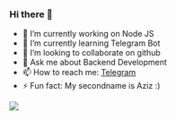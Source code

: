 ### Hi there 👋

- 🔭 I’m currently working on Node JS
- 🌱 I’m currently learning Telegram Bot
- 👯 I’m looking to collaborate on github
- 💬 Ask me about Backend Development
- 📫 How to reach me: [Telegram](t.me/azikreed)
- ⚡ Fun fact: My secondname is Aziz :)

<img src="https://github-readme-stats.vercel.app/api?username=azikreed&&show_icons=true&title_color=ffffff&icon_color=bb2acf&text_color=daf7dc&bg_color=151515">
